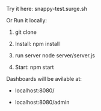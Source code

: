 Try it here:
snappy-test.surge.sh


Or Run it locally:
1. git clone 

1. Install:
npm install

2. run server
node server/server.js

3. Start:
npm start

Dashboards will be avilable at:
- localhost:8080/

- localhost:8080/admin

